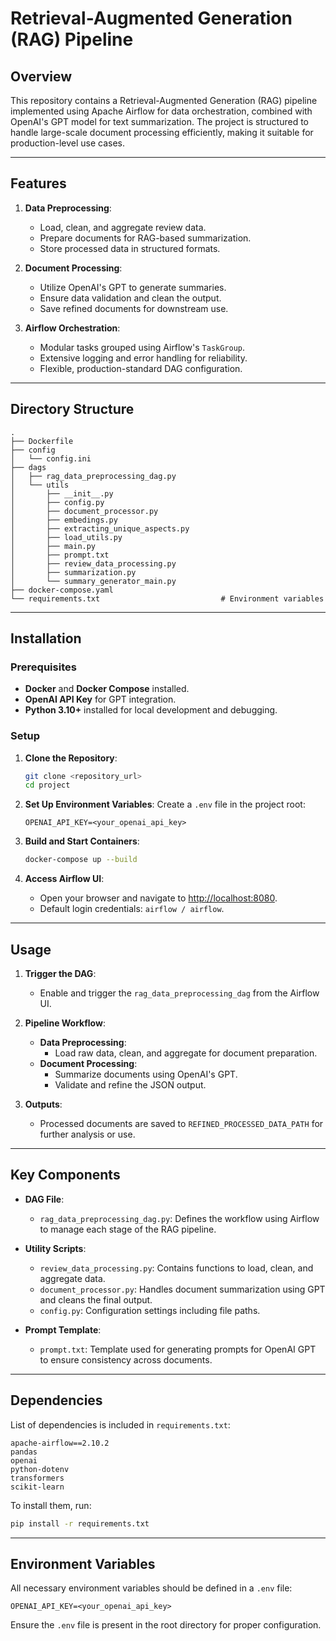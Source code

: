 # Retrieval-Augmented Generation (RAG) Pipeline

## Overview

This repository contains a Retrieval-Augmented Generation (RAG) pipeline implemented using Apache Airflow for data orchestration, combined with OpenAI's GPT model for text summarization. The project is structured to handle large-scale document processing efficiently, making it suitable for production-level use cases.

---

## Features

1. **Data Preprocessing**:
   - Load, clean, and aggregate review data.
   - Prepare documents for RAG-based summarization.
   - Store processed data in structured formats.

2. **Document Processing**:
   - Utilize OpenAI's GPT to generate summaries.
   - Ensure data validation and clean the output.
   - Save refined documents for downstream use.

3. **Airflow Orchestration**:
   - Modular tasks grouped using Airflow's `TaskGroup`.
   - Extensive logging and error handling for reliability.
   - Flexible, production-standard DAG configuration.

---

## Directory Structure

```plaintext
.
├── Dockerfile
├── config
│   └── config.ini
├── dags
│   ├── rag_data_preprocessing_dag.py
│   └── utils
│       ├── __init__.py
│       ├── config.py
│       ├── document_processor.py
│       ├── embedings.py
│       ├── extracting_unique_aspects.py
│       ├── load_utils.py
│       ├── main.py
│       ├── prompt.txt
│       ├── review_data_processing.py
│       ├── summarization.py
│       └── summary_generator_main.py
├── docker-compose.yaml
└── requirements.txt                           # Environment variables
```

---

## Installation

### Prerequisites
- **Docker** and **Docker Compose** installed.
- **OpenAI API Key** for GPT integration.
- **Python 3.10+** installed for local development and debugging.

### Setup

1. **Clone the Repository**:
   ```bash
   git clone <repository_url>
   cd project
   ```

2. **Set Up Environment Variables**:
   Create a `.env` file in the project root:
   ```plaintext
   OPENAI_API_KEY=<your_openai_api_key>
   ```

3. **Build and Start Containers**:
   ```bash
   docker-compose up --build
   ```

4. **Access Airflow UI**:
   - Open your browser and navigate to [http://localhost:8080](http://localhost:8080).
   - Default login credentials: `airflow / airflow`.

---

## Usage

1. **Trigger the DAG**:
   - Enable and trigger the `rag_data_preprocessing_dag` from the Airflow UI.

2. **Pipeline Workflow**:
   - **Data Preprocessing**:
     - Load raw data, clean, and aggregate for document preparation.
   - **Document Processing**:
     - Summarize documents using OpenAI's GPT.
     - Validate and refine the JSON output.

3. **Outputs**:
   - Processed documents are saved to `REFINED_PROCESSED_DATA_PATH` for further analysis or use.

---

## Key Components

- **DAG File**:
  - `rag_data_preprocessing_dag.py`: Defines the workflow using Airflow to manage each stage of the RAG pipeline.

- **Utility Scripts**:
  - `review_data_processing.py`: Contains functions to load, clean, and aggregate data.
  - `document_processor.py`: Handles document summarization using GPT and cleans the final output.
  - `config.py`: Configuration settings including file paths.

- **Prompt Template**:
  - `prompt.txt`: Template used for generating prompts for OpenAI GPT to ensure consistency across documents.

---

## Dependencies

List of dependencies is included in `requirements.txt`:
```plaintext
apache-airflow==2.10.2
pandas
openai
python-dotenv
transformers
scikit-learn
```

To install them, run:
```bash
pip install -r requirements.txt
```

---

## Environment Variables

All necessary environment variables should be defined in a `.env` file:
```plaintext
OPENAI_API_KEY=<your_openai_api_key>
```

Ensure the `.env` file is present in the root directory for proper configuration.
